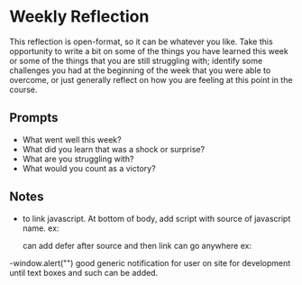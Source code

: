 # Weekly Reflection
This reflection is open-format, so it can be whatever you like. Take this opportunity to write a bit on some of the things you have learned this week or some of the things that you are still struggling with; identify some challenges you had at the beginning of the week that you were able to overcome, or just generally reflect on how you are feeling at this point in the course.

## Prompts
- What went well this week?
- What did you learn that was a shock or surprise?
- What are you struggling with?
- What would you count as a victory?

## Notes
- to link javascript. At bottom of body, add script with source of javascript name.
    ex: <script src="app.js"></script>

    can add defer after source and then link can go anywhere
    ex: <script src="app.js" defer></script>

-window.alert("") good generic notification for user on site for development until text boxes and such can be added.